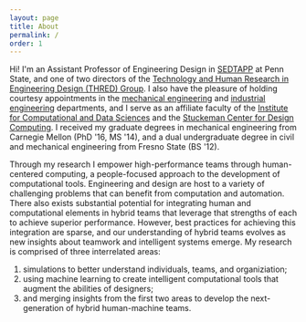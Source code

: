 ```yaml
---
layout: page
title: About
permalink: /
order: 1
---
```

Hi! I'm an Assistant Professor of Engineering Design in [SEDTAPP](https://www.sedtapp.psu.edu) at Penn State, and one of two directors of the [Technology and Human Research in Engineering Design (THRED) Group](http://thred.group). I also have the pleasure of holding courtesy appointments in the [mechanical engineering](https://www.me.psu.edu) and [industrial engineering](https://www.ime.psu.edu) departments, and I serve as an affiliate faculty of the [Institute for Computational and Data Sciences](https://ics.psu.edu) and the [Stuckeman Center for Design Computing](https://stuckeman.psu.edu/SCDC). I received my graduate degrees in mechanical engineering from Carnegie Mellon (PhD '16, MS '14), and a dual undergraduate degree in civil and mechanical engineering from Fresno State (BS '12).

<!--- In my research I draw on perspectives from engineering, design, and psychology to study how humans act while solving problems. Within this regime, I explore the spectrum between human teams and computational agent teams, creating advanced design algorithms and cognitive support tools. In addition to design research, I'm interested in machine learning, STEM education, design automation, and design for the developing world. -->

Through my research I empower high-performance teams through human-centered computing, a people-focused approach to the development of computational tools. Engineering and design are host to a variety of challenging problems that can benefit from computation and automation. There also exists substantial potential for integrating human and computational elements in hybrid teams that leverage that strengths of each to achieve superior performance. However, best practices for achieving this integration are sparse, and our understanding of hybrid teams evolves as new insights about teamwork and intelligent systems emerge. My research is comprised of three interrelated areas:
1. simulations to better understand individuals, teams, and organiziation;
2. using machine learning to create intelligent computational tools that augment the abilities of designers;
3. and merging insights from the first two areas to develop the next-generation of hybrid human-machine teams.
